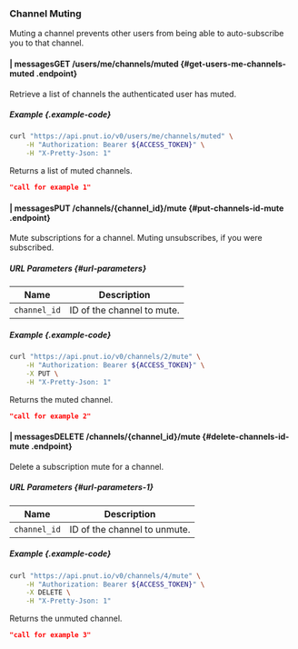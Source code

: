 ### Channel Muting

Muting a channel prevents other users from being able to auto-subscribe you to that channel.



#### <span class="endpoint-meta"><i class="fas fa-lock"></i> | <i class="fas fa-user"></i> messages</span><span class="method method-get">GET</span> /users/me/channels/muted [<i class="fas fa-paragraph"></i>](#get-users-me-channels-muted) {#get-users-me-channels-muted .endpoint}

Retrieve a list of channels the authenticated user has muted.

##### Example {.example-code}

```bash
curl "https://api.pnut.io/v0/users/me/channels/muted" \
    -H "Authorization: Bearer ${ACCESS_TOKEN}" \
    -H "X-Pretty-Json: 1"
```

Returns a list of muted channels.

```json
"call for example 1"
```



#### <span class="endpoint-meta"><i class="fas fa-lock"></i> | <i class="fas fa-user"></i> messages</span><span class="method method-put">PUT</span> /channels/<span class="call-param">{channel_id}</span>/mute [<i class="fas fa-paragraph"></i>](#put-channels-id-mute) {#put-channels-id-mute .endpoint}

Mute subscriptions for a channel. Muting unsubscribes, if you were subscribed.

##### URL Parameters [<i class="fas fa-paragraph"></i>](#url-parameters) {#url-parameters}

Name|Description
-|-
`channel_id`|ID of the channel to mute.


##### Example {.example-code}

```bash
curl "https://api.pnut.io/v0/channels/2/mute" \
    -H "Authorization: Bearer ${ACCESS_TOKEN}" \
    -X PUT \
    -H "X-Pretty-Json: 1"
```

Returns the muted channel.

```json
"call for example 2"
```



#### <span class="endpoint-meta"><i class="fas fa-lock"></i> | <i class="fas fa-user"></i> messages</span><span class="method method-delete">DELETE</span> /channels/<span class="call-param">{channel_id}</span>/mute [<i class="fas fa-paragraph"></i>](#delete-channels-id-mute) {#delete-channels-id-mute .endpoint}

Delete a subscription mute for a channel.

##### URL Parameters [<i class="fas fa-paragraph"></i>](#url-parameters-1) {#url-parameters-1}

Name|Description
-|-
`channel_id`|ID of the channel to unmute.


##### Example {.example-code}

```bash
curl "https://api.pnut.io/v0/channels/4/mute" \
    -H "Authorization: Bearer ${ACCESS_TOKEN}" \
    -X DELETE \
    -H "X-Pretty-Json: 1"
```

Returns the unmuted channel.

```json
"call for example 3"
```
